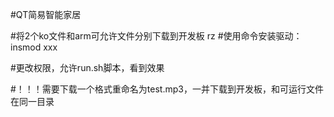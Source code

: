 #QT简易智能家居

#将2个ko文件和arm可允许文件分别下载到开发板
	rz
#使用命令安装驱动：
	insmod xxx
	
#更改权限，允许run.sh脚本，看到效果

#！！！需要下载一个格式重命名为test.mp3，一并下载到开发板，和可运行文件在同一目录
